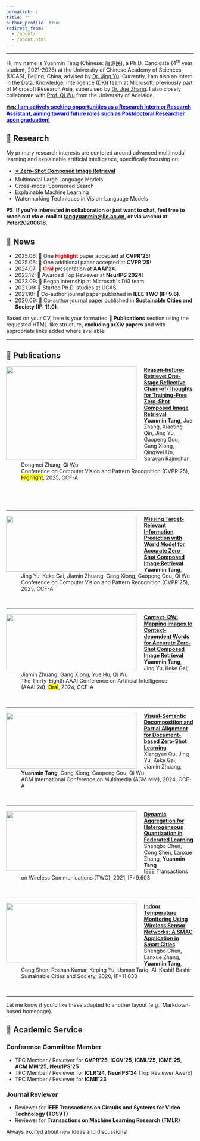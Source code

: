 ```yaml
---
permalink: /
title: ""
author_profile: true
redirect_from: 
  - /about/
  - /about.html
---
```


---

Hi, my name is Yuanmin Tang (Chinese: 唐源民), a Ph.D. Candidate (4<sup>th</sup> year student, 2021-2026) at the University of Chinese Academy of Sciences (UCAS), Beijing, China, advised by [Dr. Jing Yu](https://scholar.google.com.hk/citations?hl=zh-CN&user=P75F9-QAAAAJ). Currently, I am also an intern in the Data, Knowledge, Intelligence (DKI) team at Microsoft, previously part of Microsoft Research Asia, supervised by [Dr. Jue Zhang](https://www.microsoft.com/en-us/research/people/juezhang/). I also closely collaborate with [Prof. Qi Wu](https://www.adelaide.edu.au/directory/qi.wu) from the University of Adelaide.

**<ins>🔥🔜: <font color=Blue>I am actively seeking opportunities as a Research Intern or Research Assistant, aiming toward future roles such as Postdoctoral Researcher upon graduation!</font></ins>**

## 📖 Research

My primary research interests are centered around advanced multimodal learning and explainable artificial intelligence, specifically focusing on:

* **<ins>⭐ Zero-Shot Composed Image Retrieval</ins>**
* Multimodal Large Language Models
* Cross-modal Sponsored Search
* Explainable Machine Learning
* Watermarking Techniques in Vision-Language Models

**PS: If you're interested in collaboration or just want to chat, feel free to reach out via e-mail at [tangyuanmin@iie.ac.cn](mailto:tangyuanmin@iie.ac.cn), or via wechat at Peter20200618.**

## 🎉 News

* 2025.06: 🎉 One <font color=Red><strong>Highlight</strong></font> paper accepted at **CVPR'25**!
* 2025.06: 🎉 One additional paper accepted at **CVPR'25**!
* 2024.07: 🎉 <font color=Red><strong>Oral</strong></font> presentation at **AAAI'24**.
* 2023.12: 🎉 Awarded Top Reviewer at **NeurIPS 2024**!
* 2023.09: 🎉 Began internship at Microsoft's DKI team.
* 2021.09: 🎉 Started Ph.D. studies at UCAS.
* 2021.10: 🎉 Co-author journal paper published in **IEEE TWC (IF: 9.6)**.
* 2020.09: 🎉 Co-author journal paper published in **Sustainable Cities and Society (IF: 11.0)**.


Based on your CV, here is your formatted **📝 Publications** section using the requested HTML-like structure, **excluding arXiv papers** and with appropriate links added where available:

---

## 📝 Publications

<dl>
<dt><img align="left" width="350" height="250" hspace="0" wspace="0" src="../images/CVPR2025_Highlight.png" style="margin-right: 20px;"></dt>
<dd><a href="https://openaccess.thecvf.com/content/CVPR2025/html/Tang_Reason-before-Retrieve_One-Stage_Reflective_Chain-of-Thoughts_for_Training-Free_Zero-Shot_Composed_Image_Retrieval_CVPR_2025_paper.html"><strong>Reason-before-Retrieve: One-Stage Reflective Chain-of-Thoughts for Training-Free Zero-Shot Composed Image Retrieval</strong></a></dd>
<dd><strong>Yuanmin Tang</strong>, Jue Zhang, Xiaoting Qin, Jing Yu, Gaopeng Gou, Gang Xiong, Qingwei Lin, Saravan Rajmohan, Dongmei Zhang, Qi Wu</dd>
<dd>Conference on Computer Vision and Pattern Recognition (CVPR'25), <mark>Highlight</mark>, 2025, CCF-A</dd>
</dl>
<br><br><br>

---

<dl>
<dt><img align="left" width="350" height="150" hspace="0" wspace="0" src="../images/CVPR2025.png" style="margin-right: 20px;"></dt>
<dd><a href="https://openaccess.thecvf.com/content/CVPR2025/html/Tang_Missing_Target-Relevant_Information_Prediction_with_World_Model_for_Accurate_Zero-Shot_CVPR_2025_paper.html"><strong>Missing Target-Relevant Information Prediction with World Model for Accurate Zero-Shot Composed Image Retrieval</strong></a></dd>
<dd><strong>Yuanmin Tang</strong>, Jing Yu, Keke Gai, Jiamin Zhuang, Gang Xiong, Gaopeng Gou, Qi Wu</dd>
<dd>Conference on Computer Vision and Pattern Recognition (CVPR'25), 2025, CCF-A</dd>
</dl>
<br>

---

<dl>
<dt><img align="left" width="350" height="150" hspace="0" wspace="0" src="../images/AAAI2024.png" style="margin-right: 20px;"></dt>
<dd><a href="https://ojs.aaai.org/index.php/AAAI/article/view/28281"><strong>Context-I2W: Mapping Images to Context-dependent Words for Accurate Zero-Shot Composed Image Retrieval</strong></a></dd>
<dd><strong>Yuanmin Tang</strong>, Jing Yu, Keke Gai, Jiamin Zhuang, Gang Xiong, Yue Hu, Qi Wu</dd>
<dd>The Thirty-Eighth AAAI Conference on Artificial Intelligence (AAAI'24), <mark>Oral</mark>, 2024, CCF-A</dd>
</dl>
<br>

---

<dl>
<dt><img align="left" width="350" height="150" hspace="0" wspace="0" src="../images/ACMMM.png" style="margin-right: 20px;"></dt>
<dd><a href="https://dl.acm.org/doi/abs/10.1145/3581783.3612092"><strong>Visual-Semantic Decomposition and Partial Alignment for Document-based Zero-Shot Learning</strong></a></dd>
<dd>Xiangyan Qu, Jing Yu, Keke Gai, Jiamin Zhuang, <strong>Yuanmin Tang</strong>, Gang Xiong, Gaopeng Gou, Qi Wu</dd>
<dd>ACM International Conference on Multimedia (ACM MM), 2024, CCF-A</dd>
</dl>
<br>

---

<dl>
<dt><img align="left" width="350" height="160" hspace="0" wspace="0" src="../images/TWC.png" style="margin-right: 20px;"></dt>
<dd><a href="https://ieeexplore.ieee.org/document/9445011"><strong>Dynamic Aggregation for Heterogeneous Quantization in Federated Learning</strong></a></dd>
<dd>Shengbo Chen, Cong Shen, Lanxue Zhang, <strong>Yuanmin Tang</strong></dd>
<dd>IEEE Transactions on Wireless Communications (TWC), 2021, IF=9.603</dd>
</dl>
<br>

---

<dl>
<dt><img align="left" width="350" height="160" hspace="0" wspace="0" src="../images/SCS.png" style="margin-right: 20px;"></dt>
<dd><a href="https://www.sciencedirect.com/science/article/pii/S2210670720307745"><strong>Indoor Temperature Monitoring Using Wireless Sensor Networks: A SMAC Application in Smart Cities</strong></a></dd>
<dd>Shengbo Chen, Lanxue Zhang, <strong>Yuanmin Tang</strong>, Cong Shen, Roshan Kumar, Keping Yu, Usman Tariq, Ali Kashif Bashir</dd>
<dd>Sustainable Cities and Society, 2020, IF=11.033</dd>
</dl>
<br>

---

Let me know if you'd like these adapted to another layout (e.g., Markdown-based homepage).


## 🌟 Academic Service

### Conference Committee Member

* TPC Member / Reviewer for **CVPR'25**, **ICCV'25**, **ICML'25**, **ICME'25**, **ACM MM'25**, **NeurIPS'25**
* TPC Member / Reviewer for **ICLR'24**, **NeurIPS'24** (Top Reviewer Award)
* TPC Member / Reviewer for **ICME'23**

### Journal Reviewer

* Reviewer for **IEEE Transactions on Circuits and Systems for Video Technology (TCSVT)**
* Reviewer for **Transactions on Machine Learning Research (TMLR)**

Always excited about new ideas and discussions!